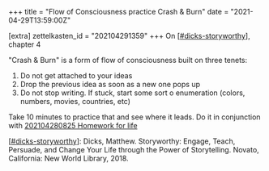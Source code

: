 +++
title = "Flow of Consciousness practice Crash & Burn"
date = "2021-04-29T13:59:00Z"

[extra]
zettelkasten_id = "202104291359"
+++
On [[#dicks-storyworthy](/zettelkasten/tags/dicks-storyworthy)], chapter 4

"Crash & Burn" is a form of flow of consciousness built on three tenets:

1. Do not get attached to your ideas
2. Drop the previous idea as soon as a new one pops up
3. Do not stop writing. If stuck, start some sort o enumeration (colors, numbers, movies, countries, etc)

Take 10 minutes to practice that and see where it leads. Do it in conjunction with [202104280825 Homework for life](/zettelkasten/202104280825-homework-for-life)

[[#dicks-storyworthy](/zettelkasten/tags/dicks-storyworthy)]: Dicks, Matthew. Storyworthy: Engage, Teach, Persuade, and Change Your Life through the Power of Storytelling. Novato, California: New World Library, 2018.
